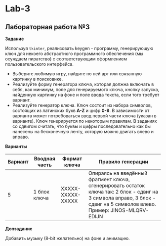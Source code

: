 # Lab-3

## Лабораторная работа №3

**Задание**

Используя ```tkinter```, реализовать keygen - программу, генерирующую ключ для некоего абстрактного программного обеспечения (мы осуждаем пиратство) с соответствующим оформлением пользовательского интерфейса.

* Выберите любимую игру, найдите по ней арт или связанную картинку в поисковике.
* Реализуйте форму генератора ключа, которая должна включать в себя, как минимум, поле для генерируемого ключа, кнопку запуска, найденную картинку на фоне и поле ввода текста, если того требует вариант.
* Реализуйте генератор ключа. Ключ состоит из набора символов, состоящих из латинских букв **A-Z** и цифр **0-9**. В зависимости от варианта может потребоваться ввод первой части ключа (указан в варианте). Ключ генерируется по некоторым правилам. В заданиях со сдвигом считать, что буквы и цифры последовательно как бы нанесены на бесконечную ленту, которую можно двигать влево и вправо.

**Варианты**

| Вариант | Вводная часть | Формат ключа | Правило генерации |
| ------- | ------------- | ------------ | ----------------- |
| 5 | 1 блок ключа | XXXXX-XXXXX-XXXXX | Опираясь на введённый фрагмент ключа, сгенерировать остаток ключа так: 2 блок - сдвиг на 3 символа вправо, 3 блок - сдвиг на 5 символов влево. Пример: JINOS-MLQRV-EDIJN |


**Допзадание**

Добавить музыку (8-bit желательно) на фоне и анимацию.

